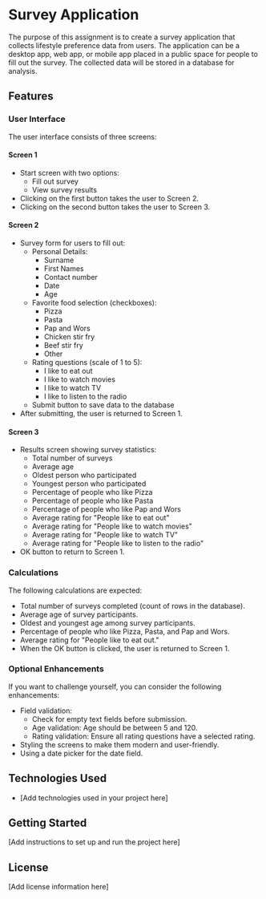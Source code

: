 # Survey Application

The purpose of this assignment is to create a survey application that collects lifestyle preference data from users. The application can be a desktop app, web app, or mobile app placed in a public space for people to fill out the survey. The collected data will be stored in a database for analysis.

## Features

### User Interface

The user interface consists of three screens:

#### Screen 1

- Start screen with two options:
  - Fill out survey
  - View survey results
- Clicking on the first button takes the user to Screen 2.
- Clicking on the second button takes the user to Screen 3.

#### Screen 2

- Survey form for users to fill out:
  - Personal Details:
    - Surname
    - First Names
    - Contact number
    - Date
    - Age
  - Favorite food selection (checkboxes):
    - Pizza
    - Pasta
    - Pap and Wors
    - Chicken stir fry
    - Beef stir fry
    - Other
  - Rating questions (scale of 1 to 5):
    - I like to eat out
    - I like to watch movies
    - I like to watch TV
    - I like to listen to the radio
  - Submit button to save data to the database
- After submitting, the user is returned to Screen 1.

#### Screen 3

- Results screen showing survey statistics:
  - Total number of surveys
  - Average age
  - Oldest person who participated
  - Youngest person who participated
  - Percentage of people who like Pizza
  - Percentage of people who like Pasta
  - Percentage of people who like Pap and Wors
  - Average rating for "People like to eat out"
  - Average rating for "People like to watch movies"
  - Average rating for "People like to watch TV"
  - Average rating for "People like to listen to the radio"
- OK button to return to Screen 1.

### Calculations

The following calculations are expected:

- Total number of surveys completed (count of rows in the database).
- Average age of survey participants.
- Oldest and youngest age among survey participants.
- Percentage of people who like Pizza, Pasta, and Pap and Wors.
- Average rating for "People like to eat out."
- When the OK button is clicked, the user is returned to Screen 1.

### Optional Enhancements

If you want to challenge yourself, you can consider the following enhancements:

- Field validation:
  - Check for empty text fields before submission.
  - Age validation: Age should be between 5 and 120.
  - Rating validation: Ensure all rating questions have a selected rating.
- Styling the screens to make them modern and user-friendly.
- Using a date picker for the date field.

## Technologies Used

- [Add technologies used in your project here]

## Getting Started

[Add instructions to set up and run the project here]

## License

[Add license information here]
